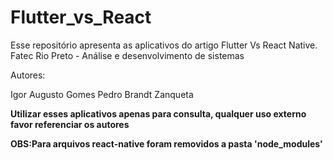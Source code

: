 # Flutter_vs_React
 Esse repositório apresenta as aplicativos do artigo Flutter Vs React Native.
 Fatec Rio Preto - Análise e desenvolvimento de sistemas 

 Autores:

 Igor Augusto Gomes
 Pedro Brandt Zanqueta

 **Utilizar esses aplicativos apenas para consulta, qualquer uso externo favor referenciar os autores** 

**OBS:Para arquivos react-native foram removidos a pasta 'node_modules'**
